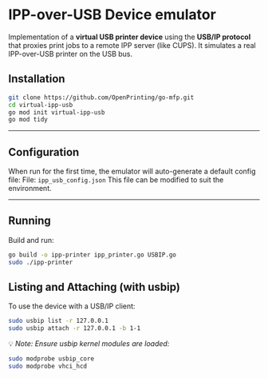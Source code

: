 # IPP-over-USB Device emulator

Implementation of a **virtual USB printer device** using the **USB/IP protocol** that proxies print jobs to a remote IPP server (like CUPS). It simulates a real IPP-over-USB printer on the USB bus.

## Installation

```bash
git clone https://github.com/OpenPrinting/go-mfp.git
cd virtual-ipp-usb
go mod init virtual-ipp-usb
go mod tidy
```

---

## Configuration

When run for the first time, the emulator will auto-generate a default config file:
File: `ipp_usb_config.json`
This file can be modified to suit the environment.

---

## Running

Build and run:

```bash
go build -o ipp-printer ipp_printer.go USBIP.go
sudo ./ipp-printer
```

## Listing and Attaching (with usbip)

To use the device with a USB/IP client:

```bash
sudo usbip list -r 127.0.0.1
sudo usbip attach -r 127.0.0.1 -b 1-1
```

💡 *Note: Ensure usbip kernel modules are loaded:*

```bash
sudo modprobe usbip_core
sudo modprobe vhci_hcd
```
